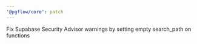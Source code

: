 ```yaml
---
'@pgflow/core': patch
---
```


Fix Supabase Security Advisor warnings by setting empty search_path on functions
